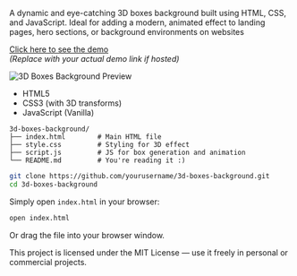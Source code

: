 

A dynamic and eye-catching 3D boxes background built using HTML, CSS, and JavaScript. Ideal for adding a modern, animated effect to landing pages, hero sections, or background environments on websites

[Click here to see the demo](#)  
*(Replace with your actual demo link if hosted)*



![3D Boxes Background Preview](screenshot.png)



- HTML5
- CSS3 (with 3D transforms)
- JavaScript (Vanilla)



```
3d-boxes-background/
├── index.html        # Main HTML file
├── style.css         # Styling for 3D effect
├── script.js         # JS for box generation and animation
└── README.md         # You're reading it :)
```





```bash
git clone https://github.com/yourusername/3d-boxes-background.git
cd 3d-boxes-background
```



Simply open `index.html` in your browser:

```bash
open index.html
```

Or drag the file into your browser window.


This project is licensed under the MIT License — use it freely in personal or commercial projects.
